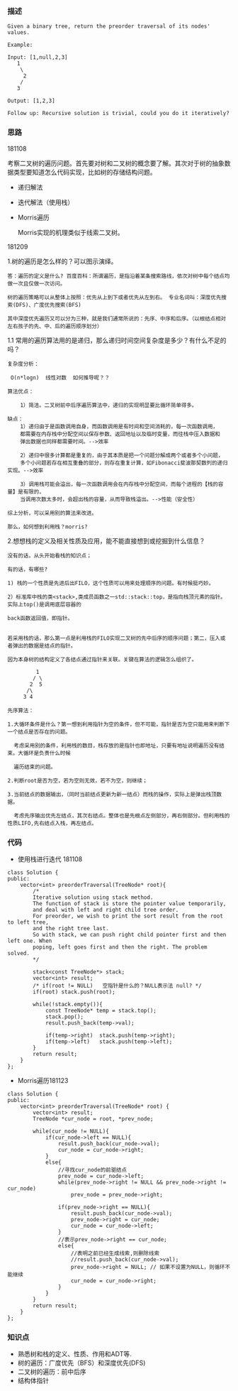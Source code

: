 ### 描述
```
Given a binary tree, return the preorder traversal of its nodes' values.

Example:

Input: [1,null,2,3]
   1
    \
     2
    /
   3

Output: [1,2,3]

Follow up: Recursive solution is trivial, could you do it iteratively?
```

### 思路

181108 

考察二叉树的遍历问题。首先要对树和二叉树的概念要了解。其次对于树的抽象数据类型要知道怎么代码实现，比如树的存储结构问题。


* 递归解法


* 迭代解法（使用栈）
  

* Morris遍历
   
   Morris实现的机理类似于线索二叉树。

181209

1.树的遍历是怎么样的？可以图示演绎。

	答：遍历的定义是什么? 百度百科：所谓遍历，是指沿着某条搜索路线，依次对树中每个结点均做一次且仅做一次访问。
	
	树的遍历策略可以从整体上按照：优先从上到下或者优先从左到右。 专业名词叫：深度优先搜索(DFS)、广度优先搜索(BFS)
	
	其中深度优先遍历又可以分为三种，就是我们通常所说的：先序、中序和后序。（以根结点相对左右孩子的先、中、后的遍历顺序划分） 

1.1 常用的遍历算法用的是递归，那么递归时间空间复杂度是多少？有什么不足的吗？ 

	复杂度分析：
	
	 O(n*logn)  线性对数  如何推导呢？？ 
	
	算法优点：
	
		1）简洁。二叉树前中后序遍历算法中，递归的实现明显要比循环简单得多。
		
	缺点：
		1）递归由于是函数调用自身，而函数调用是有时间和空间消耗的，每一次函数调用，
		都需要在内存栈中分配空间以保存参数、返回地址以及临时变量，而往栈中压入数据和
		弹出数据也同样都需要时间。-->效率 
		
		2）递归中很多计算都是重复的，由于其本质是把一个问题分解成两个或者多个小问题，
		多个小问题若存在相互重叠的部分，则存在重复计算，如Fibonacci斐波那契数列的递归实现。-->效率
		
		3）调用栈可能会溢出，每一次函数调用会在内存栈中分配空间，而每个进程的【栈的容量】是有限的，
		当调用次数太多时，会超出栈的容量，从而导致栈溢出。-->性能（安全性） 
	
	综上分析，可以采用别的算法来改进。 
	
	那么，如何想到利用栈？morris? 

2.想想栈的定义及相关性质及应用，能不能直接想到或挖掘到什么信息？

	没有的话，从头开始看栈的知识点；
	
	有的话，有哪些? 
	
	1) 栈的一个性质是先进后出FILO，这个性质可以用来处理顺序的问题。有时候挺巧妙。
	
	2）标准库中栈的类<stack>,类成员函数之一std::stack::top，是指向栈顶元素的指针。实际上top()是调用底层容器的
	
	back函数返回值，即指针。 
	
					   
	若采用栈的话，那么第一点是利用栈的FILO实现二叉树的先中后序的顺序问题；第二，压入或者弹出的数据是结点的指针。
	
	因为本身树的结构定义了各结点通过指针来关联。关键在算法的逻辑怎么组织了。   

			 1
			/ \
		   2  5    
		  /\ 	
		 3 4

	先序算法：
	
	1.大循环条件是什么？第一想到利用指针为空的条件，但不可能，指针是否为空只能用来判断下一个结点是否存在的问题。
	
	  考虑采用别的条件，利用栈的数目，栈存放的是指针也即地址，只要有地址说明遍历没有结束。大循环是负责什么时候
	  
	  遍历结束的问题。 
	  
	2.判断root是否为空，若为空则无效，若不为空，则继续；
	
	3.当前结点的数据输出，（同时当前结点更新为新一结点）而栈的操作，实际上是弹出栈顶数据。
	
	  考虑先序输出优先左结点，其次右结点。整体也是先根点左侧部分，再右侧部分。但利用栈的性质LIFO,先右结点入栈，再左结点。 

### 代码
* 使用栈进行迭代 181108
```
class Solution {
public:
    vector<int> preorderTraversal(TreeNode* root){
        /*
        Iterative solution using stack method.
        The function of stack is store the pointer value temporarily,
        and deal with left and right child tree order.
        For preorder, we wish to print the sort result from the root to left tree, 
        and the right tree last.
        So with stack, we can push right child pointer first and then left one. When
        poping, left goes first and then the right. The problem solved.    
        */
        
        stack<const TreeNode*> stack;
        vector<int> result;
        /* if(root != NULL)   空指针是什么的？NULL表示法 null? */
        if(root) stack.push(root); 

        while(!stack.empty()){
            const TreeNode* temp = stack.top();
            stack.pop();
            result.push_back(temp->val);

            if(temp->right)  stack.push(temp->right);
            if(temp->left)   stack.push(temp->left);
        }	
        return result;
    }
};
```

* Morris遍历181123

```
class Solution {
public:
    vector<int> preorderTraversal(TreeNode* root) {
        vector<int> result;
        TreeNode *cur_node = root, *prev_node;
        
        while(cur_node != NULL){
            if(cur_node->left == NULL){
                result.push_back(cur_node->val);
                cur_node = cur_node->right;                
            }
            else{
                //寻找cur_node的前驱结点
                prev_node = cur_node->left;
                while(prev_node->right != NULL && prev_node->right != cur_node)
                    prev_node = prev_node->right;
                
                if(prev_node->right == NULL){
                    result.push_back(cur_node->val);
                    prev_node->right = cur_node;
                    cur_node = cur_node->left;                    
                }
                //表示prev_node->right == cur_node;
                else{
                    //表明之前已经生成线索,则删除线索
                    //result.push_back(cur_node->val);
                    prev_node->right = NULL; // 如果不设置为NULL，则循环不能继续
                    cur_node = cur_node->right;                                      
                }                   
            }
        }  
        return result;
    }
};
```


### 知识点
* 熟悉树和栈的定义、性质、作用和ADT等.
* 树的遍历：广度优先（BFS）和深度优先(DFS)
* 二叉树的遍历：前中后序
* 结构体指针
